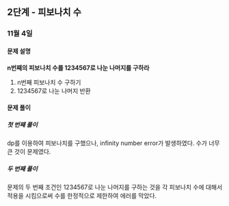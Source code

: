 ## 2단계 - 피보나치 수



### 11월 4일 



#### 문제 설명

**n번째의 피보나치 수를 1234567로 나눈 나머지를 구하라**

1. n번째 피보나치 수 구하기
2. 1234567로 나눈 나머지 반환



#### 문제 풀이

##### 첫 번째 풀이

 dp를 이용하여 피보나치를 구했으나, infinity number error가 발생하였다. 수가 너무 큰 것이 문제였다. 



##### 두 번째 풀이

 문제의 두 번째 조건인 1234567로 나눈 나머지를 구하는 것을 각 피보나치 수에 대해서 적용을 시킴으로써 수를 한정적으로 제한하여 에러를 막았다. 
